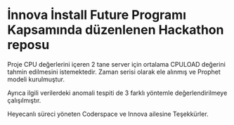 
# İnnova İnstall Future Programı Kapsamında düzenlenen Hackathon reposu 

Proje CPU değerlerini içeren 2 tane server için ortalama CPULOAD değerini tahmin edilmesini istemektedir. Zaman serisi olarak ele alınmış ve Prophet modeli kurulmuştur. 

Ayrıca ilgili verilerdeki anomali tespiti de 3 farklı yöntemle değerlendirilmeye çalışılmıştır. 




Heyecanlı süreci yöneten Coderspace ve Innova ailesine Teşekkürler. 
  